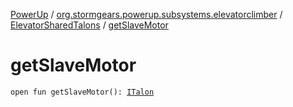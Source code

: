 [PowerUp](../../index.md) / [org.stormgears.powerup.subsystems.elevatorclimber](../index.md) / [ElevatorSharedTalons](index.md) / [getSlaveMotor](./get-slave-motor.md)

# getSlaveMotor

`open fun getSlaveMotor(): `[`ITalon`](../../org.stormgears.utils.decoupling/-i-talon/index.md)
